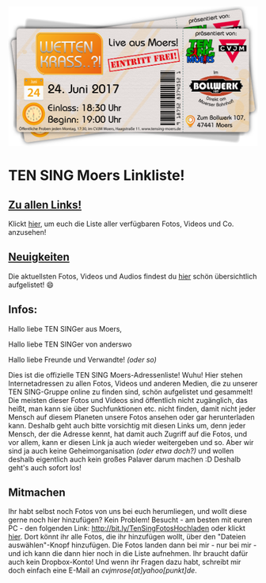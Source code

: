 ![TEN SING Moers Logo](footage/banner2017/WettenKrass-Ticket-cutout-500dpi-01.png)
# TEN SING Moers Linkliste!

## [Zu allen Links!](Links.md)
Klickt [hier](Links.md), um euch die Liste aller verfügbaren Fotos, Videos und Co. anzusehen!

## [Neuigkeiten](Linkliste/Neuigkeiten.md)
Die aktuellsten Fotos, Videos und Audios findest du [hier](Linkliste/Neuigkeiten.md) schön übersichtlich aufgelistet! :smile:

## Infos:

Hallo liebe TEN SINGer aus Moers,

Hallo liebe TEN SINGer von anderswo

Hallo liebe Freunde und Verwandte! *(oder so)*

Dies ist die offizielle TEN SING Moers-Adressenliste! Wuhu! Hier stehen Internetadressen zu allen Fotos, Videos und anderen Medien, die zu unserer TEN SING-Gruppe online zu finden sind, schön aufgelistet und gesammelt! Die meisten dieser Fotos und Videos sind öffentlich nicht zugänglich, das heißt, man kann sie über Suchfunktionen etc. nicht finden, damit nicht jeder Mensch auf diesem Planeten unsere Fotos ansehen oder gar herunterladen kann. Deshalb geht auch bitte vorsichtig mit diesen Links um, denn jeder Mensch, der die Adresse kennt, hat damit auch Zugriff auf die Fotos, und vor allem, kann er diesen Link ja auch wieder weitergeben und so. Aber wir sind ja auch keine Geheimorganisation *(oder etwa doch?)* und wollen deshalb eigentlich auch kein großes Palaver darum machen :D Deshalb geht's auch sofort los!

## Mitmachen
Ihr habt selbst noch Fotos von uns bei euch herumliegen, und wollt diese gerne noch hier hinzufügen? Kein Problem! Besucht - am besten mit euren PC - den folgenden Link: http://bit.ly/TenSingFotosHochladen oder klickt [hier](http://bit.ly/TenSingFotosHochladen). Dort könnt ihr alle Fotos, die ihr hinzufügen wollt, über den "Dateien auswählen"-Knopf hinzufügen. Die Fotos landen dann bei mir - nur bei mir - und ich kann die dann hier noch in die Liste aufnehmen. Ihr braucht dafür auch kein Dropbox-Konto! Und wenn ihr Fragen dazu habt, schreibt mir doch einfach eine E-Mail an *cvjmrose[at]yahoo[punkt]de*.
